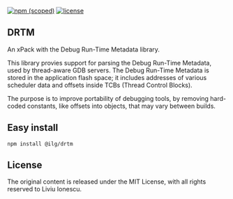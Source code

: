 [![npm (scoped)](https://img.shields.io/npm/v/@ilg/drtm.svg)](https://www.npmjs.com/package/@ilg/drtm) [![license](https://img.shields.io/github/license/micro-os-plus/drtm.svg)](https://github.com/micro-os-plus/drtm/blob/xpack/LICENSE)

## DRTM

An xPack with the Debug Run-Time Metadata library. 

This library provies support for parsing the Debug Run-Time Metadata, used by thread-aware GDB servers. The Debug Run-Time Metadata is stored in the application flash space; it includes addresses of various scheduler data and offsets inside TCBs (Thread Control Blocks).

The purpose is to improve portability of debugging tools, by removing hard-coded constants, like offsets into objects, that may vary between builds.

## Easy install

```
npm install @ilg/drtm
```

## License

The original content is released under the MIT License, with
all rights reserved to Liviu Ionescu.

